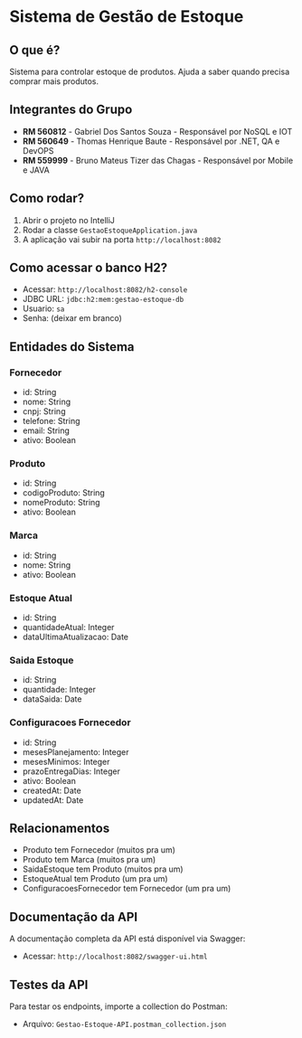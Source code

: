 # Sistema de Gestão de Estoque

## O que é?

Sistema para controlar estoque de produtos. Ajuda a saber quando precisa comprar mais produtos.

## Integrantes do Grupo

- **RM 560812** - Gabriel Dos Santos Souza - Responsável por NoSQL e IOT
- **RM 560649** - Thomas Henrique Baute - Responsável por .NET, QA e DevOPS
- **RM 559999** - Bruno Mateus Tizer das Chagas - Responsável por Mobile e JAVA

## Como rodar?

1. Abrir o projeto no IntelliJ
2. Rodar a classe `GestaoEstoqueApplication.java`
3. A aplicação vai subir na porta `http://localhost:8082`

## Como acessar o banco H2?

- Acessar: `http://localhost:8082/h2-console`
- JDBC URL: `jdbc:h2:mem:gestao-estoque-db`
- Usuario: `sa`
- Senha: (deixar em branco)

## Entidades do Sistema

### Fornecedor
- id: String
- nome: String
- cnpj: String
- telefone: String
- email: String
- ativo: Boolean

### Produto
- id: String
- codigoProduto: String
- nomeProduto: String
- ativo: Boolean

### Marca
- id: String
- nome: String
- ativo: Boolean

### Estoque Atual
- id: String
- quantidadeAtual: Integer
- dataUltimaAtualizacao: Date

### Saida Estoque
- id: String
- quantidade: Integer
- dataSaida: Date

### Configuracoes Fornecedor
- id: String
- mesesPlanejamento: Integer
- mesesMinimos: Integer
- prazoEntregaDias: Integer
- ativo: Boolean
- createdAt: Date
- updatedAt: Date

## Relacionamentos

- Produto tem Fornecedor (muitos pra um)
- Produto tem Marca (muitos pra um)
- SaidaEstoque tem Produto (muitos pra um)
- EstoqueAtual tem Produto (um pra um)
- ConfiguracoesFornecedor tem Fornecedor (um pra um)

## Documentação da API

A documentação completa da API está disponível via Swagger:
- Acessar: `http://localhost:8082/swagger-ui.html`

## Testes da API

Para testar os endpoints, importe a collection do Postman:
- Arquivo: `Gestao-Estoque-API.postman_collection.json`
